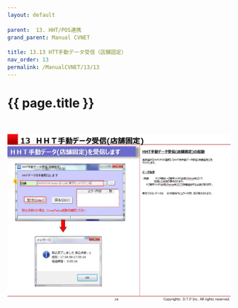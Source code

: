 ```yaml
---
layout: default

parent:  13. HHT/POS連携
grand_parent: Manual CVNET

title: 13.13 HTT手動データ受信（店舗固定）
nav_order: 13
permalink: /ManualCVNET/13/13
---
```


# {{ page.title }} <br/><br/>

<a href="/img/HHTPOS/HHT15.PNG" target="_blank">
<img src="/img/HHTPOS/HHT15.PNG" alt="login image"></a>
